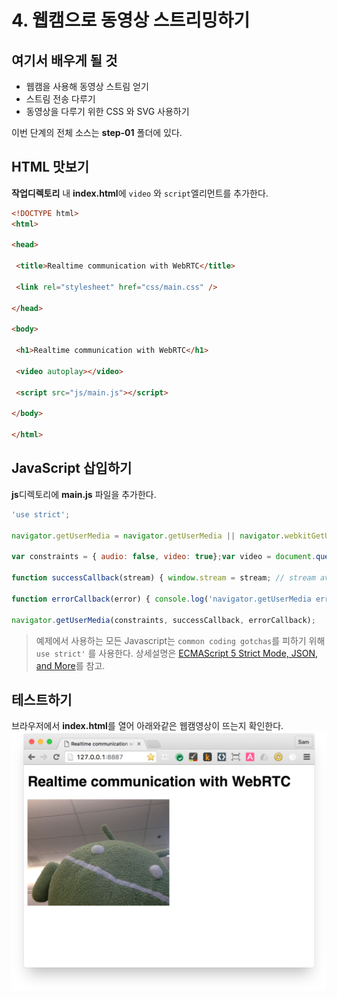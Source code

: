 # 4. 웹캠으로 동영상 스트리밍하기

## 여기서 배우게 될 것

* 웹캠을 사용해 동영상 스트림 얻기
* 스트림 전송 다루기
* 동영상을 다루기 위한 CSS 와 SVG 사용하기

이번 단계의 전체 소스는 **step-01** 폴더에 있다.

## HTML 맛보기

**작업디렉토리** 내 **index.html**에 `video` 와 `script`엘리먼트를 추가한다.

``` html
<!DOCTYPE html>
<html>

<head>

 <title>Realtime communication with WebRTC</title>

 <link rel="stylesheet" href="css/main.css" />

</head>

<body>

 <h1>Realtime communication with WebRTC</h1>

 <video autoplay></video>

 <script src="js/main.js"></script>

</body>

</html>
```

## JavaScript 삽입하기
**js**디렉토리에 **main.js** 파일을 추가한다.

``` javascript
'use strict';

navigator.getUserMedia = navigator.getUserMedia || navigator.webkitGetUserMedia || navigator.mozGetUserMedia;

var constraints = { audio: false, video: true};var video = document.querySelector('video');

function successCallback(stream) { window.stream = stream; // stream available to console if (window.URL) { video.src = window.URL.createObjectURL(stream); } else { video.src = stream; }}

function errorCallback(error) { console.log('navigator.getUserMedia error: ', error);}

navigator.getUserMedia(constraints, successCallback, errorCallback);

```
> 예제에서 사용하는 모든 Javascript는 `common coding gotchas`를 피하기 위해 `use strict'` 를 사용한다. 상세설명은 [ECMAScript 5 Strict Mode, JSON, and More](http://ejohn.org/blog/ecmascript-5-strict-mode-json-and-more/)를 참고.

## 테스트하기
브라우저에서 **index.html**를 열어 아래와같은 웹캠영상이 뜨는지 확인한다.
![](/img/ch401.png)